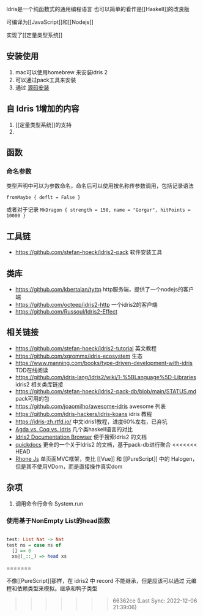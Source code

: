 Idris是一个纯函数式的通用编程语言
也可以简单的看作是[[Haskell]]的改良版

可编译为[[JavaScript]]和[[Nodejs]]

实现了[[定量类型系统]]

## 安装使用
1. mac可以使用homebrew 来安装idris 2
2. 可以通过pack工具来安装
3. 通过 [源码安装](https://github.com/idris-lang/Idris2/blob/main/INSTALL.md)


## 自 Idris 1增加的内容
1.  [[定量类型系统]]的支持
2. 


## 函数
### 命名参数
类型声明中可以为参数命名，命名后可以使用按名称传参数调用，包括记录语法

`fromMaybe { deflt = False }`

或者对于记录
`MkDragon { strength = 150, name = "Gorgar", hitPoints = 10000 }`



## 工具链
- https://github.com/stefan-hoeck/idris2-pack 软件安装工具

## 类库
- https://github.com/kbertalan/tyttp http服务端，提供了一个nodejs的客户端
- https://github.com/octeep/idris2-http 一个idris2的客户端
- https://github.com/Russoul/Idris2-Effect

## 相关链接
- https://github.com/stefan-hoeck/idris2-tutorial 英文教程
- https://github.com/xgrommx/idris-ecosystem 生态
- https://www.manning.com/books/type-driven-development-with-idris TDD在线阅读
- https://github.com/idris-lang/Idris2/wiki/1-%5BLanguage%5D-Libraries  idris2 相关类库链接
- https://github.com/stefan-hoeck/idris2-pack-db/blob/main/STATUS.md pack可用的包
- https://github.com/joaomilho/awesome-idris awesome 列表
- https://github.com/idris-hackers/idris-koans idris 教程
- https://idris-zh.rtfd.io/ 中文idris1教程，进度60%左右，已弃坑
- [Agda vs. Coq vs. Idris](https://whatisrt.github.io/dependent-types/2020/02/18/agda-vs-coq-vs-idris.html)  几个类haskell语言的对比
- [Idris2 Documentation Browser](https://idris2docs.sinyax.net/) 便于搜索Idris2 的文档
- [quickdocs](https://idris2-quickdocs.surge.sh/) 更全的一个关于Idris2 的文档，基于pack-db进行聚合
<<<<<<< HEAD
- [Rhone Js](https://github.com/stefan-hoeck/idris2-rhone-js)  单页面MVC框架，类比 [[Vue]] 和 [[PureScript]] 中的 Halogen，但是其不使用VDom，而是直接操作真实dom

## 杂项
1. 调用命令行命令  System.run 

### 使用基于NonEmpty List的head函数
```haskell

test: List Nat -> Nat
test ns = case ns of
  [] => 0
  xs@(_::_) => head xs
```
=======


不像[[PureScript]]那样，在 idris2 中 record 不能继承，但是应该可以通过 元编程和依赖类型来模拟。继承和鸭子类型

>>>>>>> 66362ce (Last Sync: 2022-12-06 21:39:06)
